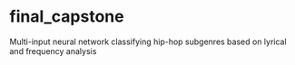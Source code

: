 # final_capstone
Multi-input neural network classifying hip-hop subgenres based on lyrical and frequency analysis
